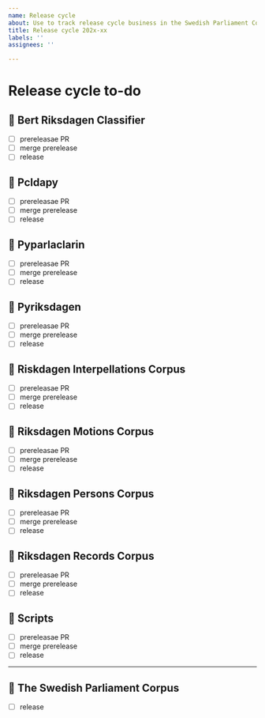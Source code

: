 ```yaml
---
name: Release cycle
about: Use to track release cycle business in the Swedish Parliament Corpus
title: Release cycle 202x-xx
labels: ''
assignees: ''

---
```


# Release cycle to-do

## 🔳 Bert Riksdagen Classifier

- [ ] prereleasae PR
- [ ] merge prerelease
- [ ] release

## 🔳 Pcldapy

- [ ] prereleasae PR
- [ ] merge prerelease
- [ ] release

## 🔳  Pyparlaclarin

- [ ] prereleasae PR
- [ ] merge prerelease
- [ ] release

## 🔳 Pyriksdagen

- [ ] prereleasae PR
- [ ] merge prerelease
- [ ] release

## 🔳 Riskdagen Interpellations Corpus

- [ ] prereleasae PR
- [ ] merge prerelease
- [ ] release

## 🔳 Riksdagen Motions Corpus

- [ ] prereleasae PR
- [ ] merge prerelease
- [ ] release

## 🔳 Riksdagen Persons Corpus

- [ ] prereleasae PR
- [ ] merge prerelease
- [ ] release

## 🔳 Riksdagen Records Corpus

- [ ] prereleasae PR
- [ ] merge prerelease
- [ ] release

## 🔳 Scripts

- [ ] prereleasae PR
- [ ] merge prerelease
- [ ] release

-------------------------------------------------------------------------------------

## 🔳 The Swedish Parliament Corpus

- [ ] release
